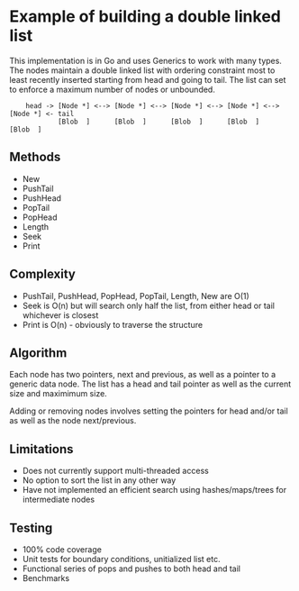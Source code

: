 # Example of building a double linked list

This implementation is in Go and uses Generics to work with many types.  The nodes maintain a double linked list with ordering constraint most to least recently inserted starting from head and going to tail. The list can set to enforce a maximum number of nodes or unbounded.

``` text
    head -> [Node *] <--> [Node *] <--> [Node *] <--> [Node *] <--> [Node *] <- tail
            [Blob  ]      [Blob  ]      [Blob  ]      [Blob  ]      [Blob  ]
```

## Methods

* New
* PushTail
* PushHead
* PopTail
* PopHead
* Length
* Seek
* Print

## Complexity

* PushTail, PushHead, PopHead, PopTail, Length, New are O(1)
* Seek is O(n) but will search only half the list, from either head or tail whichever is closest
* Print is O(n) - obviously to traverse the structure

## Algorithm

Each node has two pointers, next and previous, as well as a pointer to a generic data node.  The list has a head and tail pointer as well as the current size and maximimum size.

Adding or removing nodes involves setting the pointers for head and/or tail as well as the node next/previous.

## Limitations

* Does not currently support multi-threaded access
* No option to sort the list in any other way
* Have not implemented an efficient search using hashes/maps/trees for intermediate nodes

## Testing

* 100% code coverage
* Unit tests for boundary conditions, unitialized list etc.
* Functional series of pops and pushes to both head and tail
* Benchmarks